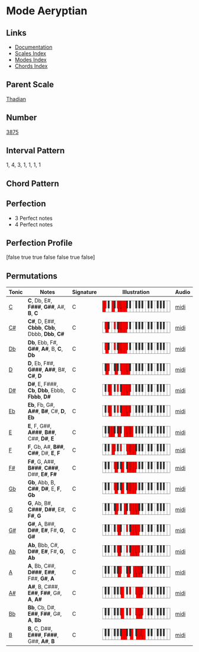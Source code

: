 # Mode Aeryptian

## Links

- [Documentation](index.md)
- [Scales Index](Scales.md)
- [Modes Index](Modes.md)
- [Chords Index](Chords.md)

## Parent Scale

[Thadian](ScaleThadian.md)

## Number

[3875](https://ianring.com/musictheory/scales/3875)

## Interval Pattern

1, 4, 3, 1, 1, 1, 1

## Chord Pattern



## Perfection

- 3 Perfect notes
- 4 Perfect notes

## Perfection Profile

[false true true false false true false]

## Permutations

| Tonic | Notes | Signature | Illustration | Audio |
|-------|-------|-----------|--------------|-------|
| [C](ModeCNaturalAeryptian.md) | **C**, Db, E#, **F###**, **G##**, A#, **B**, **C** | C | ![CNaturalAeryptian](ModeCNaturalAeryptian.png) | [midi](https://github.com/edipermadi/music/blob/main/docs/ModeCNaturalAeryptian.mid?raw=true) |
| [C#](ModeCSharpAeryptian.md) | **C#**, D, E##, **Cbbb**, **Cbb**, Dbbb, **Dbb**, **C#** | C | ![CSharpAeryptian](ModeCSharpAeryptian.png) | [midi](https://github.com/edipermadi/music/blob/main/docs/ModeCSharpAeryptian.mid?raw=true) |
| [Db](ModeDFlatAeryptian.md) | **Db**, Ebb, F#, **G##**, **A#**, B, **C**, **Db** | C | ![DFlatAeryptian](ModeDFlatAeryptian.png) | [midi](https://github.com/edipermadi/music/blob/main/docs/ModeDFlatAeryptian.mid?raw=true) |
| [D](ModeDNaturalAeryptian.md) | **D**, Eb, F##, **G###**, **A##**, B#, **C#**, **D** | C | ![DNaturalAeryptian](ModeDNaturalAeryptian.png) | [midi](https://github.com/edipermadi/music/blob/main/docs/ModeDNaturalAeryptian.mid?raw=true) |
| [D#](ModeDSharpAeryptian.md) | **D#**, E, F###, **Cb**, **Dbb**, Ebbb, **Fbbb**, **D#** | C | ![DSharpAeryptian](ModeDSharpAeryptian.png) | [midi](https://github.com/edipermadi/music/blob/main/docs/ModeDSharpAeryptian.mid?raw=true) |
| [Eb](ModeEFlatAeryptian.md) | **Eb**, Fb, G#, **A##**, **B#**, C#, **D**, **Eb** | C | ![EFlatAeryptian](ModeEFlatAeryptian.png) | [midi](https://github.com/edipermadi/music/blob/main/docs/ModeEFlatAeryptian.mid?raw=true) |
| [E](ModeENaturalAeryptian.md) | **E**, F, G##, **A###**, **B##**, C##, **D#**, **E** | C | ![ENaturalAeryptian](ModeENaturalAeryptian.png) | [midi](https://github.com/edipermadi/music/blob/main/docs/ModeENaturalAeryptian.mid?raw=true) |
| [F](ModeFNaturalAeryptian.md) | **F**, Gb, A#, **B##**, **C##**, D#, **E**, **F** | C | ![FNaturalAeryptian](ModeFNaturalAeryptian.png) | [midi](https://github.com/edipermadi/music/blob/main/docs/ModeFNaturalAeryptian.mid?raw=true) |
| [F#](ModeFSharpAeryptian.md) | **F#**, G, A##, **B###**, **C###**, D##, **E#**, **F#** | C | ![FSharpAeryptian](ModeFSharpAeryptian.png) | [midi](https://github.com/edipermadi/music/blob/main/docs/ModeFSharpAeryptian.mid?raw=true) |
| [Gb](ModeGFlatAeryptian.md) | **Gb**, Abb, B, **C##**, **D#**, E, **F**, **Gb** | C | ![GFlatAeryptian](ModeGFlatAeryptian.png) | [midi](https://github.com/edipermadi/music/blob/main/docs/ModeGFlatAeryptian.mid?raw=true) |
| [G](ModeGNaturalAeryptian.md) | **G**, Ab, B#, **C###**, **D##**, E#, **F#**, **G** | C | ![GNaturalAeryptian](ModeGNaturalAeryptian.png) | [midi](https://github.com/edipermadi/music/blob/main/docs/ModeGNaturalAeryptian.mid?raw=true) |
| [G#](ModeGSharpAeryptian.md) | **G#**, A, B##, **D##**, **E#**, F#, **G**, **G#** | C | ![GSharpAeryptian](ModeGSharpAeryptian.png) | [midi](https://github.com/edipermadi/music/blob/main/docs/ModeGSharpAeryptian.mid?raw=true) |
| [Ab](ModeAFlatAeryptian.md) | **Ab**, Bbb, C#, **D##**, **E#**, F#, **G**, **Ab** | C | ![AFlatAeryptian](ModeAFlatAeryptian.png) | [midi](https://github.com/edipermadi/music/blob/main/docs/ModeAFlatAeryptian.mid?raw=true) |
| [A](ModeANaturalAeryptian.md) | **A**, Bb, C##, **D###**, **E##**, F##, **G#**, **A** | C | ![ANaturalAeryptian](ModeANaturalAeryptian.png) | [midi](https://github.com/edipermadi/music/blob/main/docs/ModeANaturalAeryptian.mid?raw=true) |
| [A#](ModeASharpAeryptian.md) | **A#**, B, C###, **E##**, **F##**, G#, **A**, **A#** | C | ![ASharpAeryptian](ModeASharpAeryptian.png) | [midi](https://github.com/edipermadi/music/blob/main/docs/ModeASharpAeryptian.mid?raw=true) |
| [Bb](ModeBFlatAeryptian.md) | **Bb**, Cb, D#, **E##**, **F##**, G#, **A**, **Bb** | C | ![BFlatAeryptian](ModeBFlatAeryptian.png) | [midi](https://github.com/edipermadi/music/blob/main/docs/ModeBFlatAeryptian.mid?raw=true) |
| [B](ModeBNaturalAeryptian.md) | **B**, C, D##, **E###**, **F###**, G##, **A#**, **B** | C | ![BNaturalAeryptian](ModeBNaturalAeryptian.png) | [midi](https://github.com/edipermadi/music/blob/main/docs/ModeBNaturalAeryptian.mid?raw=true) |
